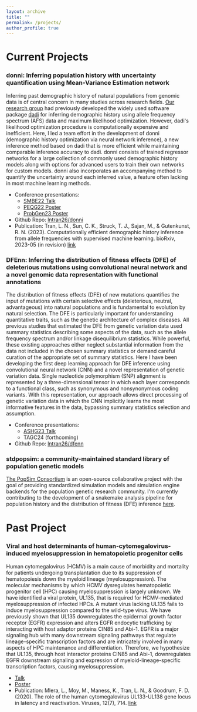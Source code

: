 ```yaml
---
layout: archive
title: ""
permalink: /projects/
author_profile: true
---
```


Current Projects
======
### donni: Inferring population history with uncertainty quantification using Mean-Variance Estimation network

Inferring past demographic history of natural populations from genomic data is of central concern in many studies across research fields. [Our research group](https://gutengroup.arizona.edu/) had previously developed the widely used software package [dadi](https://dadi.readthedocs.io/en/latest/) for inferring demographic history using allele frequency spectrum (AFS) data and maximum likelihood optimization. However, dadi's likelihood optimization procedure is computationally expensive and inefficient. Here, I led a team effort in the development of donni (demographic history optimization via neural network inference), a new inference method based on dadi that is more efficient while maintaining comparable inference accuracy to dadi. donni consists of trained regressor networks for a large collection of commonly used demographic history models along with options for advanced users to train their own networks for custom models. donni also incorporates an accompanying method to quantify the uncertainty around each inferred value, a feature often lacking in most machine learning methods.

  * Conference presentations: 
     * [SMBE22 Talk](https://github.com/lntran26/lntran26.github.io/blob/ce5c17d6de820050066c1c44ac23f17a2773a052/files/talk_smbe22.pdf)
     * [PEQG22 Poster](https://github.com/lntran26/lntran26.github.io/blob/ce5c17d6de820050066c1c44ac23f17a2773a052/files/poster_peqg22.pdf)
     * [ProbGen23 Poster](https://github.com/lntran26/lntran26.github.io/blob/cad07df03dfb99264b8a048a2f25c0503b0cda5a/files/PROBGEN_23_Tran.pdf)
  * Github Repo: [lntran26/donni](https://github.com/lntran26/donni)
  * Publication: Tran, L. N., Sun, C. K., Struck, T. J., Sajan, M., & Gutenkunst, R. N. (2023). Computationally efficient demographic history inference from allele frequencies with supervised machine learning. bioRxiv, 2023-05 (in revision) [link](https://www.biorxiv.org/content/10.1101/2023.05.24.542158v1)

### DFEnn: Inferring the distribution of fitness effects (DFE) of deleterious mutations using convolutional neural network and a novel genomic data representation with functional annotations

The distribution of fitness effects (DFE) of new mutations quantifies the input of mutations with certain selective effects (deleterious, neutral, advantageous) into natural populations and is fundamental to evolution by natural selection. The DFE is particularly important for understanding quantitative traits, such as the genetic architecture of complex diseases. All previous studies that estimated the DFE from genetic variation data used summary statistics describing some aspects of the data, such as the allele frequency spectrum and/or linkage disequilibrium statistics. While powerful, these existing approaches either neglect substantial information from the data not included in the chosen summary statistics or demand careful curation of the appropriate set of summary statistics. Here I have been developing the first deep learning approach for DFE inference using convolutional neural network (CNN) and a novel representation of genetic variation data. Single nucleotide polymorphism (SNP) alignment is represented by a three-dimensional tensor in which each layer corresponds to a functional class, such as synonymous and nonsynonymous coding variants. With this representation, our approach allows direct processing of genetic variation data in which the CNN implicitly learns the most informative features in the data, bypassing summary statistics selection and assumption.

  * Conference presentations: 
     * [ASHG23 Talk](https://github.com/lntran26/lntran26.github.io/blob/1ce0360190b2b543149041065fe9085eaf6578b7/files/LNT_ASHG_final.pdf)
     * TAGC24 (forthcoming)
  * Github Repo: [lntran26/dfenn](https://github.com/lntran26/dfenn)

### stdpopsim: a community-maintained standard library of population genetic models
[The PopSim Consortium](https://github.com/popsim-consortium) is an open-source collaborative project with the goal of providing standardized simulation models and simulation engine backends for the population genetic research community. I'm currently contributing to the development of a snakemake analysis pipeline for population history and the distribution of fitness (DFE) inference [here](https://github.com/popsim-consortium/analysis2).


Past Project
======
### Viral and host determinants of human-cytomegalovirus-induced myelosuppression in hematopoietic progenitor cells

Human cytomegalovirus (HCMV) is a main cause of morbidity and mortality for patients undergoing transplantation due to its suppression of hematopoiesis down the myeloid lineage (myelosuppression). The molecular mechanisms by which HCMV dysregulates hematopoietic progenitor cell (HPC) causing myelosuppression is largely unknown. We have identified a viral protein, UL135, that is required for HCMV-mediated myelosuppression of infected HPCs. A mutant virus lacking UL135 fails to induce myelosuppression compared to the wild-type virus. We have previously shown that UL135 downregulates the epidermal growth factor receptor (EGFR) expression and alters EGFR endocytic trafficking by interacting with host adaptor proteins CIN85 and Abi-1. EGFR is a major signaling hub with many downstream signaling pathways that regulate lineage-specific transcription factors and are intricately involved in many aspects of HPC maintenance and differentiation. Therefore, we hypothesize that UL135, through host interactor proteins CIN85 and Abi-1, downregulates EGFR downstream signaling and expression of myeloid-lineage-specific transcription factors, causing myelosuppression.

  * [Talk](https://github.com/lntran26/lntran26.github.io/blob/b49bec4f3bc73d6a082b50f53ada3a50a9b112f2/files/LNT_2020.04.14_student_seminar.pdf)
  * [Poster](https://github.com/lntran26/lntran26.github.io/blob/b49bec4f3bc73d6a082b50f53ada3a50a9b112f2/files/ul135_frontiers_symposium_2020.pdf)
  * Publication: Mlera, L., Moy, M., Maness, K., Tran, L. N., & Goodrum, F. D. (2020). The role of the human cytomegalovirus UL133-UL138 gene locus in latency and reactivation. Viruses, 12(7), 714. [link](https://doi.org/10.3390/v12070714)
